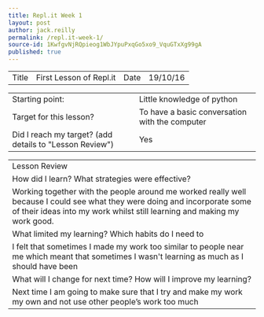 ```yaml
---
title: Repl.it Week 1
layout: post
author: jack.reilly
permalink: /repl.it-week-1/
source-id: 1KwfgvNjRQpieog1WbJYpuPxqGo5xo9_VquGTxXg99gA
published: true
---
```

<table>
  <tr>
    <td>Title</td>
    <td>First Lesson of Repl.it</td>
    <td>Date</td>
    <td>19/10/16</td>
  </tr>
</table>


<table>
  <tr>
    <td>Starting point:</td>
    <td>Little knowledge of python</td>
  </tr>
  <tr>
    <td>Target for this lesson?</td>
    <td>To have a basic conversation with the computer</td>
  </tr>
  <tr>
    <td>Did I reach my target? 
(add details to "Lesson Review")</td>
    <td>Yes</td>
  </tr>
</table>


<table>
  <tr>
    <td>Lesson Review</td>
  </tr>
  <tr>
    <td>How did I learn? What strategies were effective? </td>
  </tr>
  <tr>
    <td>Working together with the people around me worked really well because I could see what they were doing and incorporate some of their ideas into my work whilst still learning and making my work good.


</td>
  </tr>
  <tr>
    <td>What limited my learning? Which habits do I need to </td>
  </tr>
  <tr>
    <td>I felt that sometimes I made my work too similar to people near me which meant that sometimes I wasn't learning as much as I should have been</td>
  </tr>
  <tr>
    <td>What will I change for next time? How will I improve my learning?</td>
  </tr>
  <tr>
    <td>Next time I am going to make sure that I try and make my work my own and not use other people’s work too much</td>
  </tr>
</table>


